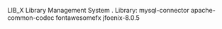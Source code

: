 LIB_X
Library Management System .
Library:
mysql-connector
apache-common-codec
fontawesomefx
jfoenix-8.0.5